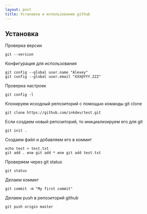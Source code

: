 ```yaml
---
layout: post
title: Установка и использование github
---
```

## Установка
Проверка версии
```
git --version
```
Конфигурация для использования
```
git config --global user.name "Alexey"
git config --global user.email "XXX@YYY.ZZZ"
```
Проверка настроек
```
git config -l
```
Клонируем исходный репозиторий с помощью команды git clone
```
git clone https://github.com/inkdev/test.git
```
Если создаем новый репозиторий, то инициализируем его для git
```
git init .
```

Создаем файл и добавляем его в коммит
```
echo test > test.txt
git add . или git add * или git add test.txt
```
Проверяем через git status
```
git status
```
Делаем коммит
```
git commit -m "My first commit"
```
Делаем push в репозиторий github
```
git push origin master
```
